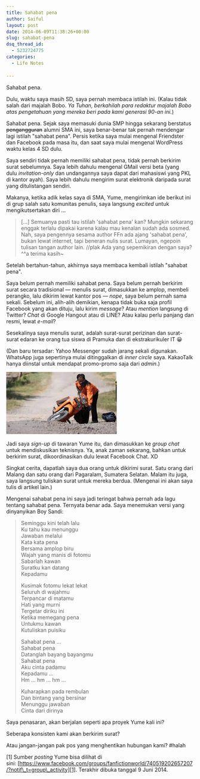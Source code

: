 ```yaml
---
title: Sahabat pena
author: Saiful
layout: post
date: 2014-06-09T11:38:26+00:00
slug: sahabat-pena
dsq_thread_id:
  - 5232724775
categories:
  - Life Notes

---
```

Sahabat pena.

Dulu, waktu saya masih SD, saya pernah membaca istilah ini. (Kalau tidak salah dari majalah Bobo. _Ya Tuhan, berkahilah para redaktur majalah Bobo atas pengetahuan yang mereka beri pada kami generasi 90-an ini._)

Sahabat pena. Sejak saya memasuki dunia SMP hingga sekarang berstatus <del>pengangguran</del> alumni SMA ini, saya benar-benar tak pernah mendengar lagi istilah "sahabat pena". Persis ketika saya mulai mengenal Friendster dan Facebook pada masa itu, dan saat saya mulai mengenal WordPress waktu kelas 4 SD dulu.

Saya sendiri tidak pernah memiliki sahabat pena, tidak pernah berkirim surat sebelumnya. Saya lebih dahulu mengenal GMail versi beta (yang dulu _invitation-only_ dan undangannya saya dapat dari mahasiswi yang PKL di kantor ayah). Saya lebih dahulu mengirim surat elektronik daripada surat yang ditulistangan sendiri.

Makanya, ketika adik kelas saya di SMA, Yume, mengirimkan ide berikut ini di grup salah satu komunitas penulis, saya langsung _excited_ untuk mengikutsertakan diri ...

<!--more-->

> [...] Semuanya pasti tau istilah 'sahabat pena' kan? Mungkin sekarang enggak terlalu dipakai karena kalau mau kenalan sudah ada sosmed. Nah, saya pengennya sesama author FFn ada ajang 'sahabat pena', bukan lewat internet, tapi beneran nulis surat. Lumayan, ngepoin tulisan tangan author lain. //plak Ada yang sepemikiran dengan saya? ^^a terima kasih~

Setelah bertahun-tahun, akhirnya saya membaca kembali istilah "sahabat pena".

Saya belum pernah memiliki sahabat pena. Saya belum pernah berkirim surat secara tradisional — menulis surat, dimasukkan ke amplop, membeli perangko, lalu dikirim lewat kantor pos — _nope_, saya belum pernah sama sekali. Sebelum ini, alih-alih demikian, kenapa tidak buka saja profil Facebook yang akan dituju, lalu kirim _message_? Atau _mention_ langsung di Twitter? _Chat_ di Google Hangout atau di LINE? Atau kalau perlu panjang dan resmi, lewat _e-mail_?

Sesekalinya saya menulis surat, adalah surat-surat perizinan dan surat-surat edaran ke orang tua siswa di Pramuka dan di ekstrakurikuler IT 😀

(Dan baru tersadar: Yahoo Messenger sudah jarang sekali digunakan. WhatsApp juga sepertinya mulai ditinggalkan di _inner circle_ saya. KakaoTalk hanya diinstal untuk mendapat promo-promo saja dari _admin_.)

!["Sebentar, anak-anak ... bapak jatuh ..." Foto ini menyebar viral sekali ketika pengumuman kelulusan. :))](pak-pos-jatuh.jpg)

Jadi saya _sign-up_ di tawaran Yume itu, dan dimasukkan ke _group chat_ untuk mendiskusikan teknisnya. Ya, anak zaman sekarang, bahkan untuk berkirim surat, dikoordinasikan dulu lewat Facebook Chat. XD

Singkat cerita, dapatlah saya dua orang untuk dikirimi surat. Satu orang dari Malang dan satu orang dari Pagaralam, Sumatera Selatan. Malam itu juga, saya langsung tuliskan surat untuk mereka berdua. (Mengenai ini akan saya tulis di artikel lain.)

Mengenai sahabat pena ini saya jadi teringat bahwa pernah ada lagu tentang sahabat pena. Ternyata benar ada. Saya menemukan versi yang dinyanyikan Boy Sandi:

> Seminggu kini telah lalu<br>
> Ku tahu kau menunggu<br>
> Jawaban melalui<br>
> Kata kata pena<br>
> Bersama amplop biru<br>
> Wajah yang manis di fotomu<br>
> Sabarlah kawan<br>
> Suratku kan datang<br>
> Kepadamu
>
> Kusimak fotomu lekat lekat<br>
> Seluruh di wajahmu<br>
> Terpancar di matamu<br>
> Hati yang murni<br>
> Tergetar diriku ini<br>
> Ketika memegang pena<br>
> Untukmu kawan<br>
> Kutuliskan puisiku
>
> Sahabat pena ...<br>
> Sahabat pena<br>
> Datanglah bayang bayangmu<br>
> Sahabat pena<br>
> Aku cinta padamu<br>
> Kepadamu ...<br>
> Hm ... hm ... hm ...
>
> Kuharapkan pada rembulan<br>
> Dan bintang yang bersinar<br>
> Menunggu jawaban<br>
> Cinta dari dirinya

Saya penasaran, akan berjalan seperti apa proyek Yume kali ini?

Seberapa konsisten kami akan berkirim surat?

Atau jangan-jangan pak pos yang menghentikan hubungan kami? #halah

\[1\] Sumber _posting_ Yume bisa dilihat di sini: [https://www.facebook.com/groups/fanfictionworld/740519202657207/?notif\_t=group\_activity][1]. Terakhir dibuka tanggal 9 Juni 2014.

 [1]: https://www.facebook.com/groups/fanfictionworld/740519202657207/?notif_t=group_activity
